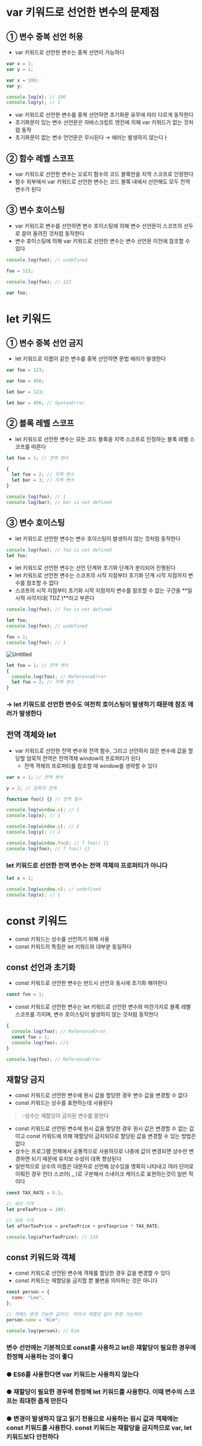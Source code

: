 # var 키워드로 선언한 변수의 문제점

## ① 변수 중복 선언 허용

- var 키워드로 선언한 변수는 중복 선언이 가능하다

```jsx
var x = 1;
var y = 1;

var x = 100;
var y;

console.log(x); // 100
console.log(y); // 1
```

- var 키워드로 선언한 변수를 중복 선언하면 초기화문 유무에 따라 다르게 동작한다
- 초기화문이 있는 변수 선언문은 자바스크립트 엔진에 의해 var 키워드가 없는 것처럼 동작
- 초기화문이 없는 변수 언언문은 무시된다 → 에러는 발생하지 않는디ㅏ

## ② 함수 레벨 스코프

- var 키워드로 선언한 변수는 오로지 함수의 코드 블록만을 지역 스코프로 인정한다
- 함수 외부에서 var 키워드로 선언한 변수는 코드 블록 내에서 선언해도 모두 전역 변수가 된다

## ③ 변수 호이스팅

- var 키워드로 변수를 선언하면 변수 호이스팅에 의해 변수 선언문이 스코프의 선두로 끌어 올려진 것처럼 동작한다
- 변수 호이스팅에 의해 var 키워드로 선언한 변수는 변수 선언문 이전에 참조할 수 있다

```jsx
console.log(foo); // undefined

foo = 123;

console.log(foo); // 123

var foo;
```

# let 키워드

## ① 변수 중복 선언 금지

- let 키워드로 이름이 같은 변수를 중복 선언하면 문법 에러가 발생한다

```jsx
var foo = 123;

var foo = 456;

let bar = 123;

let bar = 456; // SyntaxError
```

## ② 블록 레벨 스코프

- let 키워드로 선언한 변수는 모든 코드 블록을 지역 스코프로 인정하는 블록 레벨 스코프를 따른다

```jsx
let foo = 1; // 전역 변수

{
  let foo = 2; // 지역 변수
  let bar = 3; // 지역 변수
}

console.log(foo); // 1
console.log(bar); // bar is not defined
```

## ③ 변수 호이스팅

- let 키워드로 선언한 변수는 변수 호이스팅이 발생하지 않는 것처럼 동작한다

```jsx
console.log(foo); // foo is not defined
let foo;
```

- let 키워드로 선언한 변수는 선언 단계와 초기화 단계가 분리되어 진행된다
- let 키워드로 선언한 변수는 스코프의 시작 지점부터 초기화 단계 시작 지점까지 변수를 참조할 수 없다
- 스코프의 시작 지점부터 초기화 시작 지점까지 변수를 참조할 수 없는 구간을 **일시적 사각지대( TDZ )**라고 부른다

```jsx
console.log(foo); // foo is not defined

let foo;
console.log(foo); // undefined

foo = 1;
console.log(foo); // 1
```

![Untitled](https://s3-us-west-2.amazonaws.com/secure.notion-static.com/ab4f02d3-aea0-4515-92df-c8937a4df775/Untitled.png)

```jsx
let foo = 1; // 전역 변수
{
  console.log(foo); // ReferenceError
  let foo = 2; // 지역 변수
}
```

### → let 키워드로 선언한 변수도 여전히 호이스팅이 발생하기 때문에 참조 에러가 발생한다

## 전역 객체와 let

- var 키워드로 선언한 전역 변수와 전역 함수, 그리고 선언하지 않은 변수에 값을 할당할 암묵적 전역은 전역객체 window의 프로퍼티가 된다
  - 전역 객체의 프로퍼티를 참조할 때 window를 생략할 수 있다

```jsx
var x = 1; // 전역 변수

y = 2; // 암묵적 전역

function foo() {} // 전역 함수

console.log(window.x); // 1
console.log(x); // 1

console.log(window.y); // 2
console.log(y); // 2

console.log(window.foo); // f foo() {}
console.log(foo); // f foo() {}
```

### let 키워드로 선언한 전역 변수는 전역 객체의 프로퍼티가 아니다

```jsx
let x = 1;

console.log(window.x); // undefined
console.log(x); // 1
```

# const 키워드

- const 키워드는 상수를 선언하기 위해 사용
- const 키워드의 특징은 let 키워드와 대부분 동일하다

## const 선언과 초기화

- const 키워드로 선언한 변수는 반드시 선언과 동시에 초기화 해야한다

```jsx
const foo = 1;
```

- const 키워드로 선언한 변수는 let 키워드로 선언한 변수와 마찬가지로 블록 레벨 스코프를 가지며, 변수 호이스팅이 발생하지 않는 것처럼 동작한다

```jsx
{
  console.log(foo); // ReferenceError
  const foo = 1;
  console.log(foo); //1
}

console.log(foo); // ReferenceError
```

## 재할당 금지

- const 키워드로 선언한 변수에 원시 값을 할당한 경우 변수 값을 변경할 수 없다
- const 키워드는 상수를 표현하는데 사용된다

> 💡상수는 재할당이 금지된 변수를 말한다

- const 키워드로 선언된 변수에 원시 값을 할당한 경우 원시 값은 변경할 수 없는 값이고 const 키워드에 의해 재할당이 금지되므로 할당된 값을 변경할 수 있는 방법은 없다
- 상수는 프로그램 전체에서 공통적으로 사용하므로 나중에 값이 변경되면 상수만 변경하면 되기 때문에 유지보 수성이 대폭 향상된다
- 일반적으로 상수의 이름은 대문자로 선언해 상수임을 명확히 나타내고 여러 단어로 이뤄진 경우 언더 스코어( \_ )로 구분해서 스네이크 케이스로 표현하는것이 일반 적이다

```jsx
const TAX_RATE = 0.1;

// 세전 가격
let preTaxPrice = 100;

// 세후 가격
let afterTaxPrice = preTaxPrice + preTaxprice * TAX_RATE;

console.log(afterTaxPrice); // 110
```

## const 키워드와 객체

- const 키워드로 선언된 변수에 객체를 할당한 경우 값을 변경할 수 있다
- const 키워드는 재할당을 금지할 뿐 불변을 의미하는 것은 아니다

```jsx
const person = {
  name: "Lee",
};

// 객체는 변경 가능한 값이다. 따라서 재할당 없이 변경 가능하다
person.name = "Kim";

console.log(person); // Kim
```

### 변수 선언에는 기본적으로 const를 사용하고 let은 재할당이 필요한 경우에 한정해 사용하는 것이 좋다

### ● ES6를 사용한다면 var 키워드는 사용하지 않는다

### ● 재할당이 필요한 경우에 한정해 let 키워드를 사용한다. 이때 변수의 스코프는 최대한 좁게 만든다

### ● 변경이 발생하지 않고 읽기 전용으로 사용하는 원시 값과 객체에는 const 키워드를 사용한다. const 키워드는 재할당을 금지하므로 var, let 키워드보다 안전하다
